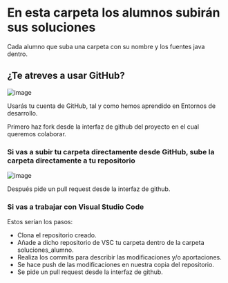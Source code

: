 # En esta carpeta los alumnos subirán sus soluciones

Cada alumno que suba una carpeta con su nombre y los fuentes java dentro.


## ¿Te atreves a usar GitHub? 

![image](https://github.com/profeMelola/Programacion-04-2023-24/assets/91023374/b681ebb3-5576-4e1b-8cdb-b8ed7ce3221e)

Usarás tu cuenta de GitHub, tal y como  hemos aprendido en Entornos de desarrollo.

Primero haz fork desde la interfaz de github del proyecto en el cual queremos colaborar.

### Si vas a subir tu carpeta directamente desde GitHub, sube la carpeta directamente a tu repositorio

![image](https://github.com/profeMelola/Programacion-04-2023-24/assets/91023374/f59dfaab-b51f-445f-be25-19587994b4d9)

Después pide un pull request desde la interfaz de github.

### Si vas a trabajar con Visual Studio Code

Estos serían los pasos:

- Clona el repositorio creado.
- Añade a dicho repositorio de VSC tu carpeta dentro de la carpeta soluciones_alumno.
- Realiza los commits para describir las modificaciones y/o aportaciones.
- Se hace push de las modificaciones en nuestra copia del repositorio.
- Se pide un pull request desde la interfaz de github.
